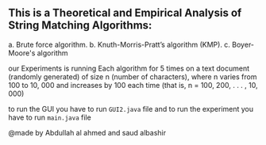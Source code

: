 ## This is a Theoretical and Empirical Analysis of String Matching Algorithms:

a. Brute force algorithm.
b. Knuth-Morris-Pratt’s algorithm (KMP).
c. Boyer-Moore's algorithm

our Experiments is running Each algorithm for 5 times on a text document (randomly generated) of size n (number of characters), where n varies 
from 100 to 10, 000 and increases by 100 each time (that is, n = 100, 200, . . . , 10, 000)

to run the GUI you have to run `GUI2.java` file
and to run the experiment you have to run `main.java` file

@made by
Abdullah al ahmed
and saud albashir
